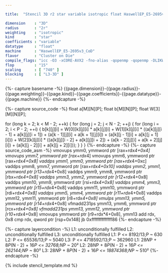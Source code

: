 ```yaml
---

title:  "Stencil 3D r2 star variable isotropic float HaswellEP_E5-2695v3_CoD"

dimension    : "3D"
radius       : "2r"
weighting    : "isotropic"
kind         : "star"
coefficients : "variable"
datatype     : "float"
machine      : "HaswellEP_E5-2695v3_CoD"
flavor       : "Cluster on Die"
compile_flags: "icc -O3 -xCORE-AVX2 -fno-alias -qopenmp -qopenmp -DLIKWID_PERFMON -Ilikwid-4.3.3/include -Llikwid-4.3.3/lib -Iheaders/dummy.c stencil_compilable.c -o stencil -llikwid"
flop         : "15"
scaling      : [ "740" ]
blocking     : [ "L3-3D" ]
---
```


{%- capture basename -%}
{{page.dimension}}-{{page.radius}}-{{page.weighting}}-{{page.kind}}-{{page.coefficients}}-{{page.datatype}}-{{page.machine}}
{%- endcapture -%}

{%- capture source_code -%}
float a[M][N][P];
float b[M][N][P];
float W[3][M][N][P];

for (long k = 2; k < M - 2; ++k) {
  for (long j = 2; j < N - 2; ++j) {
    for (long i = 2; i < P - 2; ++i) {
      b[k][j][i] =
          W[0][k][j][i] * a[k][j][i] +
          W[1][k][j][i] * ((a[k][j][i - 1] + a[k][j][i + 1]) +
                           (a[k - 1][j][i] + a[k + 1][j][i]) +
                           (a[k][j - 1][i] + a[k][j + 1][i])) +
          W[2][k][j][i] * ((a[k][j][i - 2] + a[k][j][i + 2]) +
                           (a[k - 2][j][i] + a[k + 2][j][i]) +
                           (a[k][j - 2][i] + a[k][j + 2][i]));
    }
  }
}
{%- endcapture -%}
{%- capture source_code_asm -%}
vmovups ymm0, ymmword ptr [rax+rdx*4+0x4]
vmovups ymm7, ymmword ptr [rax+rdx*4]
vmovups ymm6, ymmword ptr [rax+rdx*4+0x8]
vaddps ymm1, ymm0, ymmword ptr [rax+rdx*4+0xc]
vaddps ymm8, ymm7, ymmword ptr [rax+rdx*4+0x10]
vaddps ymm2, ymm1, ymmword ptr [r13+rdx*4+0x8]
vaddps ymm9, ymm8, ymmword ptr [rbx+rdx*4+0x8]
vaddps ymm3, ymm2, ymmword ptr [r12+rdx*4+0x8]
vaddps ymm10, ymm9, ymmword ptr [rsi+rdx*4+0x8]
vaddps ymm4, ymm3, ymmword ptr [r15+rdx*4+0x8]
vaddps ymm11, ymm10, ymmword ptr [rdi+rdx*4+0x8]
vaddps ymm5, ymm4, ymmword ptr [r11+rdx*4+0x8]
vaddps ymm12, ymm11, ymmword ptr [r8+rdx*4+0x8]
vmulps ymm13, ymm5, ymmword ptr [r14+rdx*4+0x8]
vfmadd231ps ymm13, ymm6, ymmword ptr [rcx+rdx*4+0x8]
vfmadd231ps ymm13, ymm12, ymmword ptr [r10+rdx*4+0x8]
vmovups ymmword ptr [r9+rdx*4+0x8], ymm13
add rdx, 0x8
cmp rdx, qword ptr [rsp+0x148]
jb 0xffffffffffffff86
{%- endcapture -%}

{%- capture layercondition -%}
L1: unconditionally fulfilled
L2: unconditionally fulfilled
L3: unconditionally fulfilled
L1: P <= 8192/13;P ~ 630
L2: P <= 65536/13;P ~ 5040
L3: P <= 4718592/13;P ~ 362960
L1: 28*N*P + 8*P*(N - 2) + 16*P <= 32768;N*P ~ 20²
L2: 28*N*P + 8*P*(N - 2) + 16*P <= 262144;N*P ~ 80²
L3: 28*N*P + 8*P*(N - 2) + 16*P <= 18874368;N*P ~ 510²
{%- endcapture -%}

{% include stencil_template.md %}
